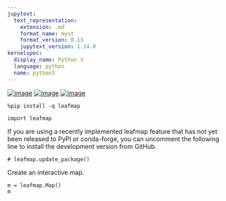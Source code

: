 ```yaml
---
jupytext:
  text_representation:
    extension: .md
    format_name: myst
    format_version: 0.13
    jupytext_version: 1.14.0
kernelspec:
  display_name: Python 3
  language: python
  name: python3
---
```


[![image](https://jupyterlite.rtfd.io/en/latest/_static/badge.svg)](https://demo.leafmap.org/lab/index.html?path=notebooks/00_notebook_template.ipynb)
[![image](https://colab.research.google.com/assets/colab-badge.svg)](https://githubtocolab.com/giswqs/leafmap/blob/master/examples/notebooks/01_leafmap_intro.ipynb)
[![image](https://mybinder.org/badge_logo.svg)](https://gishub.org/leafmap-binder)


```{code-cell} ipython3
%pip install -q leafmap
```

```{code-cell} ipython3
import leafmap
```

If you are using a recently implemented leafmap feature that has not yet been released to PyPI or conda-forge, you can uncomment the following line to install the development version from GitHub.

```{code-cell} ipython3
# leafmap.update_package()
```

Create an interactive map.

```{code-cell} ipython3
m = leafmap.Map()
m
```
